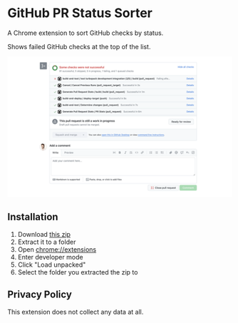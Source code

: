 # GitHub PR Status Sorter

A Chrome extension to sort GitHub checks by status.

Shows failed GitHub checks at the top of the list.

![github-status-checks](./github-status-checks.png)

## Installation

1. Download [this zip](https://github.com/dferber90/github-sorted-checks/archive/refs/heads/main.zip)
2. Extract it to a folder
3. Open [chrome://extensions](chrome://extensions)
4. Enter developer mode
5. Click "Load unpacked"
6. Select the folder you extracted the zip to

## Privacy Policy

This extension does not collect any data at all.
